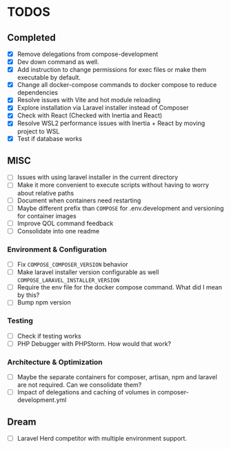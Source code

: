 # TODOS

## Completed

- [x] Remove delegations from compose-development
- [x] Dev down command as well.
- [x] Add instruction to change permissions for exec files or make them executable by default.
- [x] Change all docker-compose commands to docker compose to reduce dependencies
- [x] Resolve issues with Vite and hot module reloading
- [x] Explore installation via Laravel installer instead of Composer
- [x] Check with React (Checked with Inertia and React)
- [x] Resolve WSL2 performance issues with Inertia + React by moving project to WSL
- [x] Test if database works

## MISC
- [ ] Issues with using laravel installer in the current directory
- [ ] Make it more convenient to execute scripts without having to worry about relative paths
- [ ] Document when containers need restarting
- [ ] Maybe different prefix than `COMPOSE` for .env.development and versioning for container images
- [ ] Improve QOL command feedback
- [ ] Consolidate into one readme

### Environment & Configuration
- [ ] Fix `COMPOSE_COMPOSER_VERSION` behavior
- [ ] Make laravel installer version configurable as well `COMPOSE_LARAVEL_INSTALLER_VERSION`
- [ ] Require the env file for the docker compose command. What did I mean by this?
- [ ] Bump npm version

### Testing
- [ ] Check if testing works
- [ ] PHP Debugger with PHPStorm. How would that work?

### Architecture & Optimization
- [ ] Maybe the separate containers for composer, artisan, npm and laravel are not required. Can we consolidate them?
- [ ] Impact of delegations and caching of volumes in composer-development.yml

## Dream
- [ ] Laravel Herd competitor with multiple environment support.